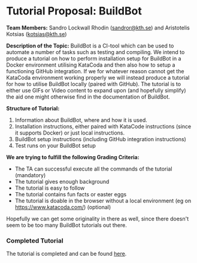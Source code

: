 # Tutorial Proposal: BuildBot
**Team Members:** Sandro Lockwall Rhodin (<sandror@kth.se>) and Aristotelis Kotsias (<kotsias@kth.se>)

**Description of the Topic:** 
BuildBot is a CI-tool which can be used to automate a number of tasks such as testing and compiling. We intend to produce a tutorial on how to perform installation setup for BuildBot in a Docker environment utilising KataCoda and then also how to setup a functioning GitHub integration. If we for whatever reason cannot get the KataCoda environment working properly we will instead produce a tutorial for how to utilise BuildBot locally (paired with GitHub). The tutorial is to either use GIFs or Video content to expand upon (and hopefully simplify) the aid one might otherwise find in the documentation of BuildBot. 

**Structure of Tutorial:**
1. Information about BuildBot, where and how it is used.
1. Installation instructions, either paired with KataCode instructions (since it supports Docker) or just local instructions.
1. BuildBot setup instructions (including GitHub integration instructions)
1. Test runs on your BuildBot setup

**We are trying to fulfill the following Grading Criteria:**
* The TA can successful execute all the commands of the tutorial (mandatory)
* The tutorial gives enough background
* The tutorial is easy to follow
* The tutorial contains fun facts or easter eggs
* The tutorial is doable in the browser without a local environment (eg on https://www.katacoda.com/) (optional)

Hopefully we can get some originality in there as well, since there doesn't seem to be too many BuildBot tutorials out there. 

### Completed Tutorial
The tutorial is completed and can be found [here](https://www.katacoda.com/rainkurosu/scenarios/buildbot-setup).
